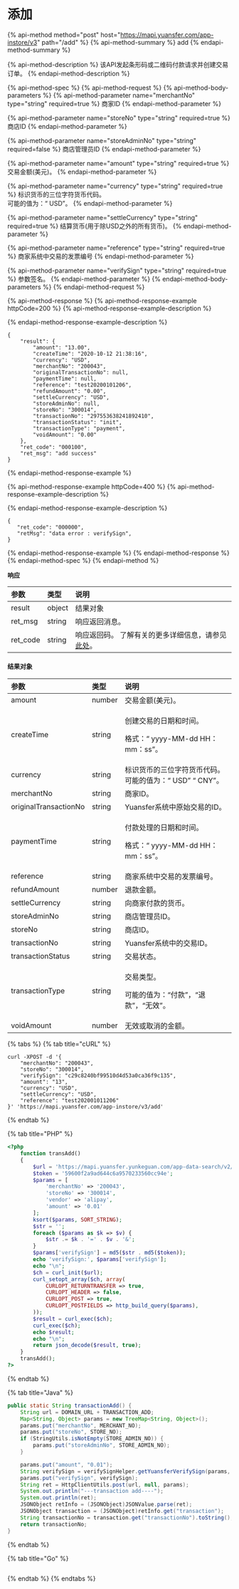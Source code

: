 # 添加

{% api-method method="post" host="https://mapi.yuansfer.com/app-instore/v3" path="/add" %}
{% api-method-summary %}
add
{% endapi-method-summary %}

{% api-method-description %}
该API发起条形码或二维码付款请求并创建交易订单。
{% endapi-method-description %}

{% api-method-spec %}
{% api-method-request %}
{% api-method-body-parameters %}
{% api-method-parameter name="merchantNo" type="string" required=true %}
商家ID
{% endapi-method-parameter %}

{% api-method-parameter name="storeNo" type="string" required=true %}
商店ID
{% endapi-method-parameter %}

{% api-method-parameter name="storeAdminNo" type="string" required=false %}
商店管理员ID
{% endapi-method-parameter %}

{% api-method-parameter name="amount" type="string" required=true %}
交易金额\(美元\)。
{% endapi-method-parameter %}

{% api-method-parameter name="currency" type="string" required=true %}
标识货币的三位字符货币代码。   
可能的值为：“ USD”。
{% endapi-method-parameter %}

{% api-method-parameter name="settleCurrency" type="string" required=true %}
结算货币\(用于除USD之外的所有货币\)。
{% endapi-method-parameter %}

{% api-method-parameter name="reference" type="string" required=true %}
商家系统中交易的发票编号
{% endapi-method-parameter %}

{% api-method-parameter name="verifySign" type="string" required=true %}
参数签名。
{% endapi-method-parameter %}
{% endapi-method-body-parameters %}
{% endapi-method-request %}

{% api-method-response %}
{% api-method-response-example httpCode=200 %}
{% api-method-response-example-description %}

{% endapi-method-response-example-description %}

```
{
    "result": {
        "amount": "13.00",
        "createTime": "2020-10-12 21:38:16",
        "currency": "USD",
        "merchantNo": "200043",
        "originalTransactionNo": null,
        "paymentTime": null,
        "reference": "test20200101206",
        "refundAmount": "0.00",
        "settleCurrency": "USD",
        "storeAdminNo": null,
        "storeNo": "300014",
        "transactionNo": "297553638241892410",
        "transactionStatus": "init",
        "transactionType": "payment",
        "voidAmount": "0.00"
    },
    "ret_code": "000100",
    "ret_msg": "add success"
}
```
{% endapi-method-response-example %}

{% api-method-response-example httpCode=400 %}
{% api-method-response-example-description %}

{% endapi-method-response-example-description %}

```
{
   "ret_code": "000000",
   "retMsg": "data error : verifySign",
}
```
{% endapi-method-response-example %}
{% endapi-method-response %}
{% endapi-method-spec %}
{% endapi-method %}

**响应**

| **参数** | **类型** | **说明** |
| :--- | :--- | :--- |
| result | object | 结果对象 |
| ret\_msg | string | 响应返回消息。 |
| ret\_code | string | 响应返回码。 了解有关的更多详细信息，请参见[此处](../../../zhu-jie.md#xiang-ying-fan-hui-dai-ma)。 |

#### 结果对象

<table>
  <thead>
    <tr>
      <th style="text-align:left"><b>&#x53C2;&#x6570;</b>
      </th>
      <th style="text-align:left"><b>&#x7C7B;&#x578B;</b>
      </th>
      <th style="text-align:left"><b>&#x8BF4;&#x660E;</b>
      </th>
    </tr>
  </thead>
  <tbody>
    <tr>
      <td style="text-align:left">amount</td>
      <td style="text-align:left">number</td>
      <td style="text-align:left">&#x4EA4;&#x6613;&#x91D1;&#x989D;(&#x7F8E;&#x5143;)&#x3002;</td>
    </tr>
    <tr>
      <td style="text-align:left">createTime</td>
      <td style="text-align:left">string</td>
      <td style="text-align:left">
        <p>&#x521B;&#x5EFA;&#x4EA4;&#x6613;&#x7684;&#x65E5;&#x671F;&#x548C;&#x65F6;&#x95F4;&#x3002;</p>
        <p>&#x683C;&#x5F0F;&#xFF1A;&#x201C; yyyy-MM-dd HH&#xFF1A;mm&#xFF1A;ss&#x201D;&#x3002;</p>
      </td>
    </tr>
    <tr>
      <td style="text-align:left">currency</td>
      <td style="text-align:left">string</td>
      <td style="text-align:left">&#x6807;&#x8BC6;&#x8D27;&#x5E01;&#x7684;&#x4E09;&#x4F4D;&#x5B57;&#x7B26;&#x8D27;&#x5E01;&#x4EE3;&#x7801;&#x3002;
        &#x53EF;&#x80FD;&#x7684;&#x503C;&#x4E3A;&#xFF1A;&#x201C; USD&#x201D; &#x201C;
        CNY&#x201D;&#x3002;</td>
    </tr>
    <tr>
      <td style="text-align:left">merchantNo</td>
      <td style="text-align:left">string</td>
      <td style="text-align:left">&#x5546;&#x5BB6;ID&#x3002;</td>
    </tr>
    <tr>
      <td style="text-align:left">originalTransactionNo</td>
      <td style="text-align:left">string</td>
      <td style="text-align:left">Yuansfer&#x7CFB;&#x7EDF;&#x4E2D;&#x539F;&#x59CB;&#x4EA4;&#x6613;&#x7684;ID&#x3002;</td>
    </tr>
    <tr>
      <td style="text-align:left">paymentTime</td>
      <td style="text-align:left">string</td>
      <td style="text-align:left">
        <p>&#x4ED8;&#x6B3E;&#x5904;&#x7406;&#x7684;&#x65E5;&#x671F;&#x548C;&#x65F6;&#x95F4;&#x3002;</p>
        <p>&#x683C;&#x5F0F;&#xFF1A;&#x201C; yyyy-MM-dd HH&#xFF1A;mm&#xFF1A;ss&#x201D;&#x3002;</p>
      </td>
    </tr>
    <tr>
      <td style="text-align:left">reference</td>
      <td style="text-align:left">string</td>
      <td style="text-align:left">&#x5546;&#x5BB6;&#x7CFB;&#x7EDF;&#x4E2D;&#x4EA4;&#x6613;&#x7684;&#x53D1;&#x7968;&#x7F16;&#x53F7;&#x3002;</td>
    </tr>
    <tr>
      <td style="text-align:left">refundAmount</td>
      <td style="text-align:left">number</td>
      <td style="text-align:left">&#x9000;&#x6B3E;&#x91D1;&#x989D;&#x3002;</td>
    </tr>
    <tr>
      <td style="text-align:left">settleCurrency</td>
      <td style="text-align:left">string</td>
      <td style="text-align:left">&#x5411;&#x5546;&#x5BB6;&#x4ED8;&#x6B3E;&#x7684;&#x8D27;&#x5E01;&#x3002;</td>
    </tr>
    <tr>
      <td style="text-align:left">storeAdminNo</td>
      <td style="text-align:left">string</td>
      <td style="text-align:left">&#x5546;&#x5E97;&#x7BA1;&#x7406;&#x5458;ID&#x3002;</td>
    </tr>
    <tr>
      <td style="text-align:left">storeNo</td>
      <td style="text-align:left">string</td>
      <td style="text-align:left">&#x5546;&#x5E97;ID&#x3002;</td>
    </tr>
    <tr>
      <td style="text-align:left">transactionNo</td>
      <td style="text-align:left">string</td>
      <td style="text-align:left">Yuansfer&#x7CFB;&#x7EDF;&#x4E2D;&#x7684;&#x4EA4;&#x6613;ID&#x3002;</td>
    </tr>
    <tr>
      <td style="text-align:left">transactionStatus</td>
      <td style="text-align:left">string</td>
      <td style="text-align:left">&#x4EA4;&#x6613;&#x72B6;&#x6001;&#x3002;</td>
    </tr>
    <tr>
      <td style="text-align:left">transactionType</td>
      <td style="text-align:left">string</td>
      <td style="text-align:left">
        <p>&#x4EA4;&#x6613;&#x7C7B;&#x578B;&#x3002;</p>
        <p>&#x53EF;&#x80FD;&#x7684;&#x503C;&#x4E3A;&#xFF1A;&#x201C;&#x4ED8;&#x6B3E;&#x201D;&#xFF0C;&#x201C;&#x9000;&#x6B3E;&#x201D;&#xFF0C;&#x201C;&#x65E0;&#x6548;&#x201D;&#x3002;</p>
      </td>
    </tr>
    <tr>
      <td style="text-align:left">voidAmount</td>
      <td style="text-align:left">number</td>
      <td style="text-align:left">&#x65E0;&#x6548;&#x6216;&#x53D6;&#x6D88;&#x7684;&#x91D1;&#x989D;&#x3002;</td>
    </tr>
  </tbody>
</table>

{% tabs %}
{% tab title="cURL" %}
```text
curl -XPOST -d '{
    "merchantNo": "200043",
    "storeNo": "300014",
    "verifySign": "c29c8240bf99510d4d53a0ca36f9c135",
    "amount": "13",
    "currency": "USD",
    "settleCurrency": "USD",
    "reference": "test202001011206"
}' 'https://mapi.yuansfer.com/app-instore/v3/add'
```
{% endtab %}

{% tab title="PHP" %}
```php
<?php
    function transAdd()
    {
        $url = 'https://mapi.yuansfer.yunkeguan.com/app-data-search/v2/add';
        $token = '59600f2a9ad644c6a9570233560cc94e';
        $params = [
            'merchantNo' => '200043',
            'storeNo' => '300014',
            'vendor' => 'alipay',
            'amount' => '0.01'
        ];
        ksort($params, SORT_STRING);
        $str = '';
        foreach ($params as $k => $v) {
            $str .= $k . '=' . $v . '&';
        }
        $params['verifySign'] = md5($str . md5($token));
        echo 'verifySign:', $params['verifySign'];
        echo "\n";
        $ch = curl_init($url);
        curl_setopt_array($ch, array(
            CURLOPT_RETURNTRANSFER => true,
            CURLOPT_HEADER => false,
            CURLOPT_POST => true,
            CURLOPT_POSTFIELDS => http_build_query($params),
        ));
        $result = curl_exec($ch);
        curl_exec($ch);
        echo $result;
        echo "\n";
        return json_decode($result, true);
    }
    transAdd();
?>
```
{% endtab %}

{% tab title="Java" %}
```java
public static String transactionAdd() {
    String url = DOMAIN_URL + TRANSACTION_ADD;
    Map<String, Object> params = new TreeMap<String, Object>();
    params.put("merchantNo", MERCHANT_NO);
    params.put("storeNo", STORE_NO);
    if (StringUtils.isNotEmpty(STORE_ADMIN_NO)) {
        params.put("storeAdminNo", STORE_ADMIN_NO);
    }

    params.put("amount", "0.01");
    String verifySign = verifySignHelper.getYuansferVerifySign(params, YUANSFER_TOKEN);
    params.put("verifySign", verifySign);
    String ret = HttpClientUtils.post(url, null, params);
    System.out.println("---transaction add----");
    System.out.println(ret);
    JSONObject retInfo = (JSONObject)JSONValue.parse(ret);
    JSONObject transaction = (JSONObject)retInfo.get("transaction");
    String transactionNo = transaction.get("transactionNo").toString();
    return transactionNo;
}
```
{% endtab %}

{% tab title="Go" %}
```

```
{% endtab %}
{% endtabs %}

